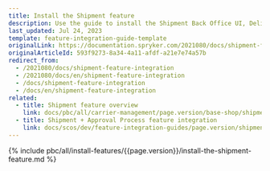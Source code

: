 ```yaml
---
title: Install the Shipment feature
description: Use the guide to install the Shipment Back Office UI, Delivery method per store, and Shipment data import functionalities in your project.
last_updated: Jul 24, 2023
template: feature-integration-guide-template
originalLink: https://documentation.spryker.com/2021080/docs/shipment-feature-integration
originalArticleId: 593f9273-8a34-4a11-afdf-a21e7e74a57b
redirect_from:
  - /2021080/docs/shipment-feature-integration
  - /2021080/docs/en/shipment-feature-integration
  - /docs/shipment-feature-integration
  - /docs/en/shipment-feature-integration
related:
  - title: Shipment feature overview
    link: docs/pbc/all/carrier-management/page.version/base-shop/shipment-feature-overview.html
  - title: Shipment + Approval Process feature integration
    link: docs/scos/dev/feature-integration-guides/page.version/shipment-approval-process-feature-integration.html
---
```


{% include pbc/all/install-features/{{page.version}}/install-the-shipment-feature.md %} <!-- To edit, see /_includes/pbc/all/install-features/202311.0/install-the-shipment-feature.md -->
